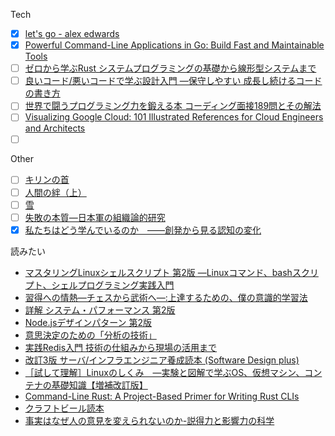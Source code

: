 Tech
- [x] [let's go - alex edwards](https://lets-go.alexedwards.net/)
- [x] [Powerful Command-Line Applications in Go: Build Fast and Maintainable Tools](https://www.amazon.co.jp/gp/product/168050696X/ref=ppx_yo_dt_b_asin_title_o09_s00?ie=UTF8&psc=1)
- [ ] [ゼロから学ぶRust システムプログラミングの基礎から線形型システムまで](https://www.amazon.co.jp/gp/product/4065301955/ref=ppx_yo_dt_b_asin_title_o02_s00?ie=UTF8&psc=1)
- [ ] [良いコード/悪いコードで学ぶ設計入門 ―保守しやすい 成長し続けるコードの書き方](https://www.amazon.co.jp/gp/product/4297127830/ref=ppx_yo_dt_b_asin_title_o02_s00?ie=UTF8&psc=1)
- [ ] [世界で闘うプログラミング力を鍛える本 コーディング面接189問とその解法](https://www.amazon.co.jp/gp/product/B071GN3JN2/ref=ppx_yo_dt_b_d_asin_title_o01?ie=UTF8&psc=1)
- [ ] [Visualizing Google Cloud: 101 Illustrated References for Cloud Engineers and Architects](https://www.amazon.co.jp/gp/product/1119816327/ref=ppx_yo_dt_b_asin_title_o00_s00?ie=UTF8&psc=1)
- [ ] []()

Other
- [ ] [キリンの首](https://www.amazon.co.jp/gp/product/4309208592/ref=ppx_yo_dt_b_asin_title_o00_s00?ie=UTF8&psc=1)
- [ ] [人間の絆（上）](https://www.amazon.co.jp/%E4%BA%BA%E9%96%93%E3%81%AE%E7%B5%86%EF%BC%88%E4%B8%8A%EF%BC%89-%E6%96%B0%E6%BD%AE%E6%96%87%E5%BA%AB-%E3%83%A2%E3%83%BC%E3%83%A0/dp/410213025X/ref=d_pd_sbs_sccl_3_1/355-2071869-1291542?pd_rd_w=gM9KI&content-id=amzn1.sym.820591ed-a555-4556-9bf6-5ebd5493c69e&pf_rd_p=820591ed-a555-4556-9bf6-5ebd5493c69e&pf_rd_r=NT9GKYW4EGH05XCHG2YQ&pd_rd_wg=pQbm8&pd_rd_r=fbc735cc-66d4-495d-a3c3-17aa8314cde6&pd_rd_i=410213025X&psc=1)
- [ ] [雪]( https://www.amazon.co.jp/%E9%9B%AA-%E5%B2%A9%E6%B3%A2%E6%96%87%E5%BA%AB-%E4%B8%AD%E8%B0%B7-%E5%AE%87%E5%90%89%E9%83%8E/dp/4003112423/ref=sr_1_1?__mk_ja_JP=%E3%82%AB%E3%82%BF%E3%82%AB%E3%83%8A&crid=JWM059LJP6TZ&keywords=%E9%9B%AA+%E4%B8%AD%E8%B0%B7&qid=1673186938&s=books&sprefix=%E9%9B%AA+%E4%B8%AD%E8%B0%B7%2Cstripbooks%2C234&sr=1-1 )
- [ ] [失敗の本質―日本軍の組織論的研究](https://www.amazon.co.jp/%E5%A4%B1%E6%95%97%E3%81%AE%E6%9C%AC%E8%B3%AA%E2%80%95%E6%97%A5%E6%9C%AC%E8%BB%8D%E3%81%AE%E7%B5%84%E7%B9%94%E8%AB%96%E7%9A%84%E7%A0%94%E7%A9%B6-%E4%B8%AD%E5%85%AC%E6%96%87%E5%BA%AB-%E6%88%B8%E9%83%A8-%E8%89%AF%E4%B8%80/dp/4122018331/ref=sr_1_1?__mk_ja_JP=%E3%82%AB%E3%82%BF%E3%82%AB%E3%83%8A&crid=2080RZRCEPV2X&keywords=%E5%A4%B1%E6%95%97%E3%81%AE%E6%9C%AC%E8%B3%AA&qid=1673186994&s=books&sprefix=%E5%A4%B1%E6%95%97%E3%81%AE%E3%81%BB%E3%82%93%E3%81%97%E3%81%A4%2Cstripbooks%2C257&sr=1-1)
- [x] [私たちはどう学んでいるのか　――創発から見る認知の変化](https://www.amazon.co.jp/%E7%A7%81%E3%81%9F%E3%81%A1%E3%81%AF%E3%81%A9%E3%81%86%E5%AD%A6%E3%82%93%E3%81%A7%E3%81%84%E3%82%8B%E3%81%AE%E3%81%8B-%E2%80%95%E2%80%95%E5%89%B5%E7%99%BA%E3%81%8B%E3%82%89%E8%A6%8B%E3%82%8B%E8%AA%8D%E7%9F%A5%E3%81%AE%E5%A4%89%E5%8C%96-%E3%81%A1%E3%81%8F%E3%81%BE%E3%83%97%E3%83%AA%E3%83%9E%E3%83%BC%E6%96%B0%E6%9B%B8-%E9%88%B4%E6%9C%A8%E5%AE%8F%E6%98%AD-ebook/dp/B0B3XD5HJB/ref=sr_1_1?__mk_ja_JP=%E3%82%AB%E3%82%BF%E3%82%AB%E3%83%8A&crid=1N4JU46LKBUMI&keywords=%E7%A7%81%E3%81%9F%E3%81%A1%E3%81%AF%E3%81%A9%E3%81%86%E5%AD%A6%E3%82%93%E3%81%A7%E3%81%84%E3%82%8B%E3%81%AE%E3%81%8B&qid=1674962129&sprefix=%E7%A7%81%E3%81%9F%E3%81%A1%E3%81%AF%E3%81%A9%E3%81%86%E5%AD%A6%E3%82%93%E3%81%A7%E3%81%84%E3%82%8B%E3%81%AE%E3%81%8B%2Caps%2C201&sr=8-1)

読みたい
- [マスタリングLinuxシェルスクリプト 第2版 ―Linuxコマンド、bashスクリプト、シェルプログラミング実践入門](https://www.amazon.co.jp/dp/481440011X?tag=maple036-22&linkCode=osi&th=1&psc=1)
- [習得への情熱―チェスから武術へ―:上達するための、僕の意識的学習法](https://www.amazon.co.jp/dp/4622079224/?coliid=I2M37K3U7IPBIJ&colid=3G5F6JGIP10PO&psc=1&ref_=lv_ov_lig_dp_it)
- [詳解 システム・パフォーマンス 第2版](https://www.amazon.co.jp/dp/4814400071/?coliid=IKFYI9K9C0LWC&colid=3G5F6JGIP10PO&psc=1&ref_=lv_ov_lig_dp_it)
- [Node.jsデザインパターン 第2版](https://www.amazon.co.jp/dp/4873118735/?coliid=IVXCB5Z9SH86Z&colid=3G5F6JGIP10PO&psc=1&ref_=lv_ov_lig_dp_it)
- [意思決定のための「分析の技術」](https://www.amazon.co.jp/dp/B00EE12UYA/?coliid=I3N590YG158R04&colid=3G5F6JGIP10PO&psc=0&ref_=lv_ov_lig_dp_it)
- [実践Redis入門 技術の仕組みから現場の活用まで](https://www.amazon.co.jp/dp/4297131420/?coliid=I2KRDZ8D2DSC5O&colid=3G5F6JGIP10PO&psc=1&ref_=lv_ov_lig_dp_it)
- [改訂3版 サーバ/インフラエンジニア養成読本 (Software Design plus)](https://www.amazon.co.jp/dp/4774180343/?coliid=I3LXDVECFQAVV1&colid=3G5F6JGIP10PO&psc=1&ref_=lv_ov_lig_dp_it)
- [［試して理解］Linuxのしくみ　―実験と図解で学ぶOS、仮想マシン、コンテナの基礎知識【増補改訂版】](https://www.amazon.co.jp/dp/429713148X/?coliid=I3MD20LTC10CQJ&colid=3G5F6JGIP10PO&psc=1&ref_=lv_ov_lig_dp_it)
- [Command-Line Rust: A Project-Based Primer for Writing Rust CLIs](https://www.amazon.co.jp/dp/1098109430/?coliid=I39BBT3NL7N394&colid=3G5F6JGIP10PO&psc=1&ref_=lv_ov_lig_dp_it)
- [クラフトビール読本](https://www.amazon.co.jp/dp/4798629626/?coliid=I3FCYRBW1MULV8&colid=3G5F6JGIP10PO&psc=1&ref_=lv_ov_lig_dp_it)
- [事実はなぜ人の意見を変えられないのか-説得力と影響力の科学](https://www.amazon.co.jp/dp/4826902131/?coliid=IDR79LODDSFGZ&colid=3G5F6JGIP10PO&psc=1&ref_=lv_ov_lig_dp_it)
